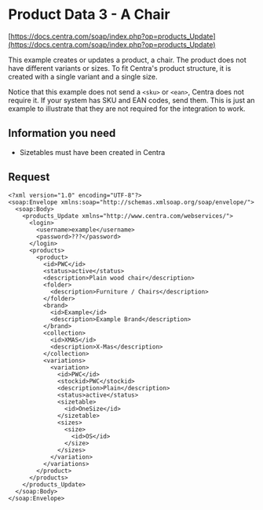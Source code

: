 # Product Data 3 - A Chair

[https://docs.centra.com/soap/index.php?op=products_Update](https://docs.centra.com/soap/index.php?op=products_Update)

This example creates or updates a product, a chair. The product does not have different variants or sizes. To fit Centra's product structure, it is created with a single variant and a single size.

Notice that this example does not send a `<sku>` or `<ean>`, Centra does not require it. If your system has SKU and EAN codes, send them. This is just an example to illustrate that they are not required for the integration to work.

## Information you need

- Sizetables must have been created in Centra

## Request

```
<?xml version="1.0" encoding="UTF-8"?>
<soap:Envelope xmlns:soap="http://schemas.xmlsoap.org/soap/envelope/">
  <soap:Body>
    <products_Update xmlns="http://www.centra.com/webservices/">
      <login>
        <username>example</username>
        <password>???</password>
      </login>
      <products>
        <product>
          <id>PWC</id>
          <status>active</status>
          <description>Plain wood chair</description>
          <folder>
            <description>Furniture / Chairs</description>
          </folder>
          <brand>
            <id>Example</id>
            <description>Example Brand</description>
          </brand>
          <collection>
            <id>XMAS</id>
            <description>X-Mas</description>
          </collection>
          <variations>
            <variation>
              <id>PWC</id>
              <stockid>PWC</stockid>
              <description>Plain</description>
              <status>active</status>
              <sizetable>
                <id>OneSize</id>
              </sizetable>
              <sizes>
                <size>
                  <id>OS</id>
                </size>
              </sizes>
            </variation>
          </variations>
        </product>
      </products>
    </products_Update>
  </soap:Body>
</soap:Envelope>
```
